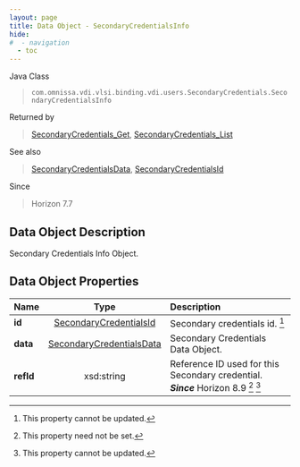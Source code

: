 ```yaml
---
layout: page
title: Data Object - SecondaryCredentialsInfo
hide:
#  - navigation
  - toc
---
```






Java Class
> `com.omnissa.vdi.vlsi.binding.vdi.users.SecondaryCredentials.SecondaryCredentialsInfo`

Returned by
> [SecondaryCredentials_Get](vdi.users.SecondaryCredentials.md#get), [SecondaryCredentials_List](vdi.users.SecondaryCredentials.md#list)

See also
> [SecondaryCredentialsData](vdi.users.SecondaryCredentials.SecondaryCredentialsData.md), [SecondaryCredentialsId](vdi.entity.SecondaryCredentialsId.md)

Since
> Horizon 7.7


## Data Object Description

Secondary Credentials Info Object.

## Data Object Properties

 Name | Type | Description
:---|:---:|:---
**id**| [SecondaryCredentialsId](vdi.entity.SecondaryCredentialsId.md)|  Secondary credentials id. [^2]
**data**| [SecondaryCredentialsData](vdi.users.SecondaryCredentials.SecondaryCredentialsData.md)|  Secondary Credentials Data Object.
**refId**|  xsd:string|  Reference ID used for this Secondary credential.  **_Since_** Horizon 8.9 [^1] [^2]
 


 


[^1]: This property need not be set.
[^2]: This property cannot be updated.